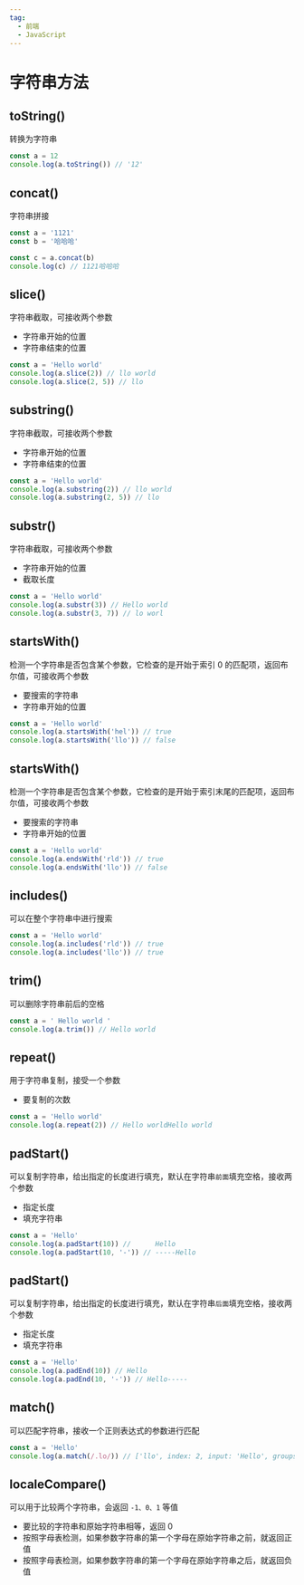 ```yaml
---
tag:
  - 前端
  - JavaScript 
---
```


# 字符串方法

## toString()

转换为字符串

```js
const a = 12
console.log(a.toString()) // '12'
```

## concat()

字符串拼接

```js
const a = '1121'
const b = '哈哈哈'

const c = a.concat(b)
console.log(c) // 1121哈哈哈
```

## slice()

字符串截取，可接收两个参数

- 字符串开始的位置
- 字符串结束的位置

```js
const a = 'Hello world'
console.log(a.slice(2)) // llo world
console.log(a.slice(2, 5)) // llo
```

## substring()

字符串截取，可接收两个参数

- 字符串开始的位置
- 字符串结束的位置

```js
const a = 'Hello world'
console.log(a.substring(2)) // llo world
console.log(a.substring(2, 5)) // llo
```

## substr()

字符串截取，可接收两个参数

- 字符串开始的位置
- 截取长度

```js
const a = 'Hello world'
console.log(a.substr(3)) // Hello world
console.log(a.substr(3, 7)) // lo worl
```

## startsWith()

检测一个字符串是否包含某个参数，它检查的是开始于索引 0 的匹配项，返回布尔值，可接收两个参数

- 要搜索的字符串
- 字符串开始的位置

```js
const a = 'Hello world'
console.log(a.startsWith('hel')) // true
console.log(a.startsWith('llo')) // false
```

## startsWith()

检测一个字符串是否包含某个参数，它检查的是开始于索引末尾的匹配项，返回布尔值，可接收两个参数

- 要搜索的字符串
- 字符串开始的位置

```js
const a = 'Hello world'
console.log(a.endsWith('rld')) // true
console.log(a.endsWith('llo')) // false
```

## includes()

可以在整个字符串中进行搜索

```js
const a = 'Hello world'
console.log(a.includes('rld')) // true
console.log(a.includes('llo')) // true
```

## trim()

可以删除字符串前后的空格

```js
const a = ' Hello world '
console.log(a.trim()) // Hello world
```

## repeat()

用于字符串复制，接受一个参数

- 要复制的次数

```js
const a = 'Hello world'
console.log(a.repeat(2)) // Hello worldHello world
```

## padStart()

可以复制字符串，给出指定的长度进行填充，默认在字符串`前面`填充空格，接收两个参数

- 指定长度
- 填充字符串

```js
const a = 'Hello'
console.log(a.padStart(10)) //      Hello
console.log(a.padStart(10, '-')) // -----Hello
```

## padStart()

可以复制字符串，给出指定的长度进行填充，默认在字符串`后面`填充空格，接收两个参数

- 指定长度
- 填充字符串

```js
const a = 'Hello'
console.log(a.padEnd(10)) // Hello
console.log(a.padEnd(10, '-')) // Hello-----
```

## match()

可以匹配字符串，接收一个正则表达式的参数进行匹配

```js
const a = 'Hello'
console.log(a.match(/.lo/)) // ['llo', index: 2, input: 'Hello', groups: undefined]
```

## localeCompare()

可以用于比较两个字符串，会返回 `-1、0、1` 等值

- 要比较的字符串和原始字符串相等，返回 0
- 按照字母表检测，如果参数字符串的第一个字母在原始字符串之前，就返回正值
- 按照字母表检测，如果参数字符串的第一个字母在原始字符串之后，就返回负值
